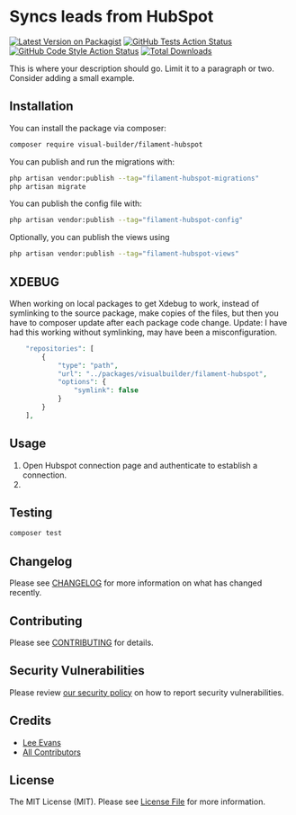 # Syncs leads from HubSpot

[![Latest Version on Packagist](https://img.shields.io/packagist/v/visual-builder/filament-hubspot.svg?style=flat-square)](https://packagist.org/packages/visual-builder/filament-hubspot)
[![GitHub Tests Action Status](https://img.shields.io/github/actions/workflow/status/visual-builder/filament-hubspot/run-tests.yml?branch=main&label=tests&style=flat-square)](https://github.com/visual-builder/filament-hubspot/actions?query=workflow%3Arun-tests+branch%3Amain)
[![GitHub Code Style Action Status](https://img.shields.io/github/actions/workflow/status/visual-builder/filament-hubspot/fix-php-code-styling.yml?branch=main&label=code%20style&style=flat-square)](https://github.com/visual-builder/filament-hubspot/actions?query=workflow%3A"Fix+PHP+code+styling"+branch%3Amain)
[![Total Downloads](https://img.shields.io/packagist/dt/visual-builder/filament-hubspot.svg?style=flat-square)](https://packagist.org/packages/visual-builder/filament-hubspot)



This is where your description should go. Limit it to a paragraph or two. Consider adding a small example.

## Installation

You can install the package via composer:

```bash
composer require visual-builder/filament-hubspot
```

You can publish and run the migrations with:

```bash
php artisan vendor:publish --tag="filament-hubspot-migrations"
php artisan migrate
```

You can publish the config file with:

```bash
php artisan vendor:publish --tag="filament-hubspot-config"
```

Optionally, you can publish the views using

```bash
php artisan vendor:publish --tag="filament-hubspot-views"
```

## XDEBUG
When working on local packages to get Xdebug to work, instead of symlinking to the source package, make copies of the files, but then you have to composer update after each package code change.
Update: I have had this working without symlinking, may have been a misconfiguration.
```php
    "repositories": [
        {
            "type": "path",
            "url": "../packages/visualbuilder/filament-hubspot",
            "options": {
                "symlink": false
            }
        }
    ],
```

## Usage

1. Open Hubspot connection page and authenticate to establish a connection.
2. 


## Testing

```bash
composer test
```

## Changelog

Please see [CHANGELOG](CHANGELOG.md) for more information on what has changed recently.

## Contributing

Please see [CONTRIBUTING](.github/CONTRIBUTING.md) for details.

## Security Vulnerabilities

Please review [our security policy](../../security/policy) on how to report security vulnerabilities.

## Credits

- [Lee Evans](https://github.com/visualbuilder)
- [All Contributors](../../contributors)

## License

The MIT License (MIT). Please see [License File](LICENSE.md) for more information.
